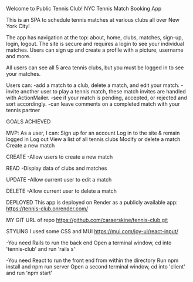 Welcome to Public Tennis Club!
NYC Tennis Match Booking App

This is an SPA to schedule tennis matches at various clubs all over New York City!

The app has navigation at the top: about, home, clubs, matches, sign-up, login, logout.
The site is secure and requires a login to see your individual matches. 
Users can sign up and create a profile with a picture, username and more.

All users can see all 5 area tennis clubs, but you must be logged in to
see your matches.

Users can: 
    -add a match to a club, delete a match, and edit your match. 
    -invite another user to play a tennis match, these match invites are handled with ActionMailer.
    -see if your match is pending, accepted, or rejected and sort accordingly.
    -can leave comments on a completed match with your tennis partner


GOALS ACHIEVED

MVP: As a user, I can:
Sign up for an account
Log in to the site & remain logged in
Log out
View a list of all tennis clubs
Modify or delete a match
Create a new match

CREATE -Allow users to create a new match

READ -Display data of clubs and matches

UPDATE -Allow current user to edit a match

DELETE -Allow current user to delete a match

DEPLOYED This app is deployed on Render as a publicly available app: https://tennis-club.onrender.com/

MY GIT URL of repo https://github.com/caraerskine/tennis-club.git

STYLING I used some CSS and MUI https://mui.com/joy-ui/react-input/

-You need Rails to run the back end
Open a terminal window, cd into 'tennis-club' and run 'rails s'

-You need React to run the front end from within the directory 
Run npm install and npm run server 
Open a second terminal window, cd into 'client' and run 'npm start'



